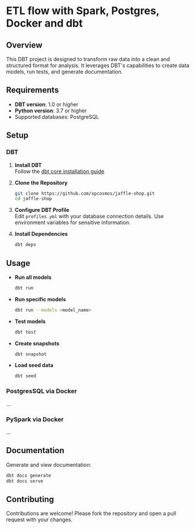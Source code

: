 # ETL flow with Spark, Postgres, Docker and dbt

## Overview

This DBT project is designed to transform raw data into a clean and structured format for analysis. It leverages DBT's capabilities to create data models, run tests, and generate documentation.

## Requirements

- **DBT version**: 1.0 or higher
- **Python version**: 3.7 or higher
- Supported databases: PostgreSQL

## Setup

### DBT

1. **Install DBT**  
   Follow the [dbt core installation guide](https://docs.getdbt.com/docs/core/installation-overview)

2. **Clone the Repository**  
   ```bash
   git clone https://github.com/xpcosmos/jaffle-shop.git
   cd jaffle-shop
   ```

3. **Configure DBT Profile**  
   Edit `profiles.yml` with your database connection details. Use environment variables for sensitive information.

4. **Install Dependencies**
   
   ```bash
   dbt deps
   ```

## Usage

- **Run all models**  
  ```bash
  dbt run
  ```

- **Run specific models**  
  ```bash
  dbt run --models <model_name>
  ```

- **Test models**  
  ```bash
  dbt test
  ```

- **Create snapshots**  
  ```bash
  dbt snapshot
  ```

- **Load seed data**  
  ```bash
  dbt seed
  ```
### PostgresSQL via Docker

...

### PySpark via Docker

...

## Documentation

Generate and view documentation:

```bash
dbt docs generate
dbt docs serve
```

## Contributing

Contributions are welcome! Please fork the repository and open a pull request with your changes.
